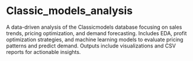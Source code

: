 # Classic_models_analysis
A data-driven analysis of the Classicmodels database focusing on sales trends, pricing optimization, and demand forecasting. Includes EDA, profit optimization strategies, and machine learning models to evaluate pricing patterns and predict demand. Outputs include visualizations and CSV reports for actionable insights.
